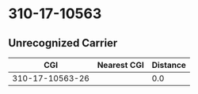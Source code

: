 # 310-17-10563
## Unrecognized Carrier


| CGI | Nearest CGI | Distance |
|-----|-------------|----------|
| 310-17-10563-26 |  | 0.0 |
